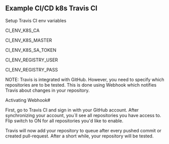 ## Example CI/CD k8s Travis CI

Setup Travis CI env variables

CI_ENV_K8S_CA

CI_ENV_K8S_MASTER

CI_ENV_K8S_SA_TOKEN

CI_ENV_REGISTRY_USER

CI_ENV_REGISTRY_PASS


NOTE:
Travis is integrated with GitHub. However, you need to specify which repositories are to be tested. This is done using Webhook which notifies Travis about changes in your repository.

Activating Webhook#

First, go to Travis CI and sign in with your GitHub account. After synchronizing your account, you`ll see all repositories you have access to. Flip switch to ON for all repositories you'd like to enable.

Travis will now add your repository to queue after every pushed commit or created pull-request. After a short while, your repository will be tested.

